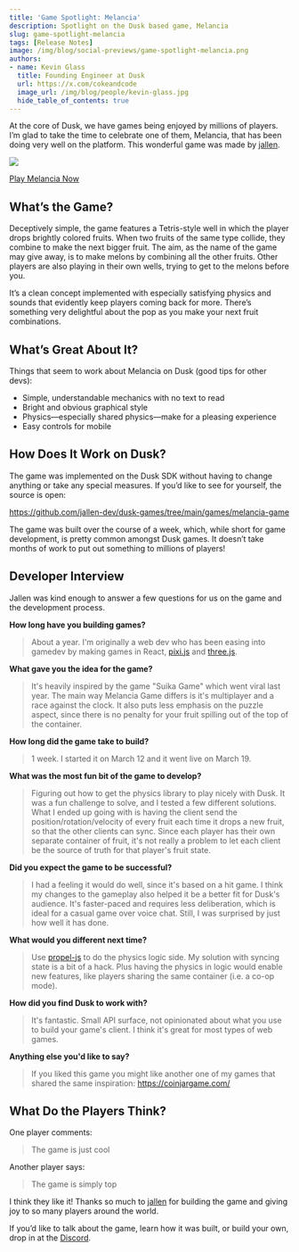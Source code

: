 ```yaml
---
title: 'Game Spotlight: Melancia'
description: Spotlight on the Dusk based game, Melancia
slug: game-spotlight-melancia
tags: [Release Notes]
image: /img/blog/social-previews/game-spotlight-melancia.png
authors:
- name: Kevin Glass 
  title: Founding Engineer at Dusk  
  url: https://x.com/cokeandcode
  image_url: /img/blog/people/kevin-glass.jpg
  hide_table_of_contents: true
---
```


<head>
  <title>Game Spotlight: Melancia</title>
  <meta property="og:title" content="Game Spotlight: Melancia"/>
</head>

At the core of Dusk, we have games being enjoyed by millions of players. I’m glad to take the time to celebrate one of them, Melancia, that has been doing very well on the platform. This wonderful game was made by [jallen](https://x.com/jallen_dev).

![](/img/blog/callouts/melancia.png)

[Play Melancia Now](https://join.dusk.gg/game/bRcvMKaL--)

## What’s the Game?

Deceptively simple, the game features a Tetris-style well in which the player drops brightly colored fruits. When two fruits of the same type collide, they combine to make the next bigger fruit. The aim, as the name of the game may give away, is to make melons by combining all the other fruits. Other players are also playing in their own wells, trying to get to the melons before you.

It’s a clean concept implemented with especially satisfying physics and sounds that evidently keep players coming back for more. There’s something very delightful about the pop as you make your next fruit combinations.

## What’s Great About It?

Things that seem to work about Melancia on Dusk (good tips for other devs):

* Simple, understandable mechanics with no text to read
* Bright and obvious graphical style
* Physics—especially shared physics—make for a pleasing experience
* Easy controls for mobile

## How Does It Work on Dusk?

The game was implemented on the Dusk SDK without having to change anything or take any special measures. If you’d like to see for yourself, the source is open:

https://github.com/jallen-dev/dusk-games/tree/main/games/melancia-game

The game was built over the course of a week, which, while short for game development, is pretty common amongst Dusk games. It doesn’t take months of work to put out something to millions of players!

## Developer Interview 

Jallen was kind enough to answer a few questions for us on the game and the development process.

**How long have you building games?**

> About a year. I'm originally a web dev who has been easing into gamedev by making games in React, [pixi.js](https://pixijs.com/) and [three.js](https://threejs.org/).

**What gave you the idea for the game?**

> It's heavily inspired by the game "Suika Game" which went viral last year. The main way Melancia Game differs is it's multiplayer and a race against the clock. It also puts less emphasis on the puzzle aspect, since there is no penalty for your fruit spilling out of the top of the container.

**How long did the game take to build?**

> 1 week. I started it on March 12 and it went live on March 19.

**What was the most fun bit of the game to develop?**

> Figuring out how to get the physics library to play nicely with Dusk. It was a fun challenge to solve, and I tested a few different solutions. What I ended up going with is having the client send the position/rotation/velocity of every fruit each time it drops a new fruit, so that the other clients can sync. Since each player has their own separate container of fruit, it's not really a problem to let each client be the source of truth for that player's fruit state.

**Did you expect the game to be successful?**

> I had a feeling it would do well, since it's based on a hit game. I think my changes to the gameplay also helped it be a better fit for Dusk's audience. It's faster-paced and requires less deliberation, which is ideal for a casual game over voice chat. Still, I was surprised by just how well it has done.

**What would you different next time?**

> Use [propel-js](https://github.com/kevglass/propel-js/) to do the physics logic side. My solution with syncing state is a bit of a hack. Plus having the physics in logic would enable new features, like players sharing the same container (i.e. a co-op mode).

**How did you find Dusk to work with?**

> It's fantastic. Small API surface, not opinionated about what you use to build your game's client. I think it's great for most types of web games.

**Anything else you'd like to say?**

> If you liked this game you might like another one of my games that shared the same inspiration: https://coinjargame.com/

## What Do the Players Think?

One player comments:

> The game is just cool

Another player says:

> The game is simply top

I think they like it! Thanks so much to [jallen](https://x.com/jallen_dev) for building the game and giving joy to so many players around the world.

If you’d like to talk about the game, learn how it was built, or build your own, drop in at the [Discord](https://discord.gg/dusk-devs).